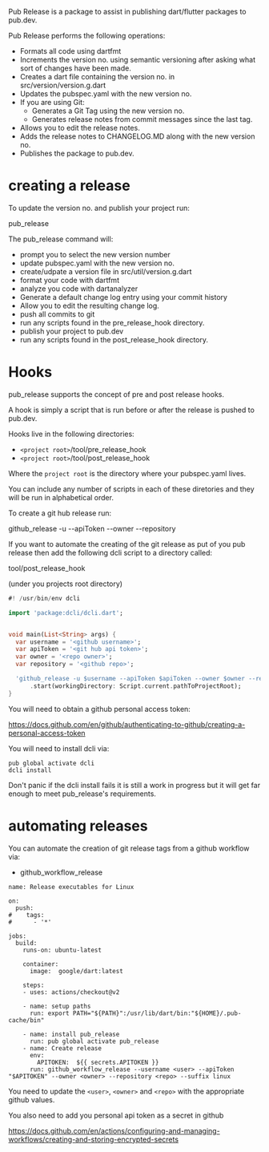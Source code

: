 Pub Release is a package to assist in publishing dart/flutter packages to pub.dev.

Pub Release performs the following operations:

* Formats all code using dartfmt
* Increments the version no. using semantic versioning after asking what sort of changes have been made.
* Creates a dart file containing the version no. in src/version/version.g.dart
* Updates the pubspec.yaml with the new version no.
* If you are using Git:
  * Generates a Git Tag using the new version no.
  * Generates release notes from  commit messages since the last tag.
* Allows you to edit the release notes.
* Adds the release notes to CHANGELOG.MD along with the new version no.
* Publishes the package to pub.dev.

# creating a release

To update the version no. and publish your project run:

pub_release

The pub_release command will:
 * prompt you to select the new version number
 * update pubspec.yaml with the new version no.
 * create/udpate a version file in src/util/version.g.dart
 * format your code with dartfmt
 * analyze you code with dartanalyzer
 * Generate a default change log entry using your commit history
 * Allow you to edit the resulting change log.
 * push all commits to git
 * run any scripts found in the pre_release_hook directory.
 * publish your project to pub.dev
 * run any scripts found in the post_release_hook directory.

# Hooks
pub_release supports the concept of pre and post release hooks.

A hook is simply a script that is run before or after the release is pushed to pub.dev.

Hooks live in the following directories:

* `<project root>`/tool/pre_release_hook
* `<project root>`/tool/post_release_hook

Where the `project root` is the directory where your pubspec.yaml lives.

You can include any number of scripts in each of these diretories and they will be run in alphabetical order.




To create a git hub release run:

github_release -u <github username> --apiToken <github api token> --owner <github repo owner> --repository <github repo>

If you want to automate the creating of the git release as put of you pub release then add the following dcli script
to a directory called:

tool/post_release_hook

(under you projects root directory)

```dart
#! /usr/bin/env dcli

import 'package:dcli/dcli.dart';


void main(List<String> args) {
  var username = '<github username>';
  var apiToken = '<git hub api token>';
  var owner = '<repo owner>';
  var repository = '<github repo>';

  'github_release -u $username --apiToken $apiToken --owner $owner --repository $repository --suffix linux'
      .start(workingDirectory: Script.current.pathToProjectRoot);
}
```

You will need to obtain a github personal access token:

https://docs.github.com/en/github/authenticating-to-github/creating-a-personal-access-token

You will need to install dcli via:

```
pub global activate dcli
dcli install
```

Don't panic if the dcli install fails it is still a work in progress but it will get far enough to meet pub_release's requirements.


# automating releases

You can automate the creation of git release tags from a github workflow via:

* github_workflow_release

```
name: Release executables for Linux

on:
  push:
#    tags:
#      - '*'
   
jobs:
  build:
    runs-on: ubuntu-latest

    container:
      image:  google/dart:latest

    steps:
    - uses: actions/checkout@v2
    
    - name: setup paths
      run: export PATH="${PATH}":/usr/lib/dart/bin:"${HOME}/.pub-cache/bin"
      
    - name: install pub_release
      run: pub global activate pub_release
    - name: Create release
      env:
        APITOKEN:  ${{ secrets.APITOKEN }}
      run: github_workflow_release --username <user> --apiToken "$APITOKEN" --owner <owner> --repository <repo> --suffix linux 
```

You need to update the `<user>`, `<owner>` and `<repo>` with the appropriate github values.

You also need to add you personal api token as a secret in github

https://docs.github.com/en/actions/configuring-and-managing-workflows/creating-and-storing-encrypted-secrets
